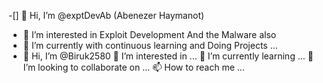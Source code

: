 -[]  👋 Hi, I’m @exptDevAb (Abenezer Haymanot)
- 👀 I’m interested in Exploit Development And the Malware also 
- 🌱 I’m currently with continuous learning and Doing Projects ...
- 👋 Hi, I’m @Biruk2580
👀 I’m interested in ...
🌱 I’m currently learning ...
💞️ I’m looking to collaborate on ...
📫 How to reach me ...
<!---
exptDevAb/exptDevAb is a ✨ special ✨ repository because its `README.md` (this file) appears on your GitHub profile.
You can click the Preview link to take a look at your changes.
--->
